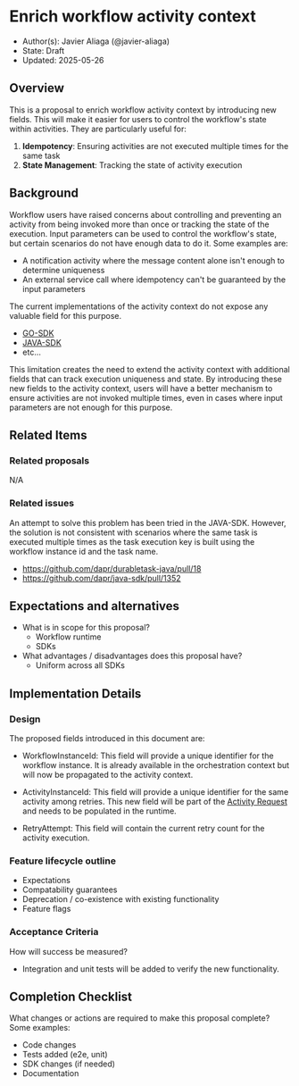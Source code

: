 # Enrich workflow activity context

* Author(s): Javier Aliaga (@javier-aliaga)
* State: Draft
* Updated: 2025-05-26

## Overview

This is a proposal to enrich workflow activity context by introducing new fields. This will make it easier for users to control the workflow's state within activities. They are particularly useful for:

1. **Idempotency**: Ensuring activities are not executed multiple times for the same task
2. **State Management**: Tracking the state of activity execution

## Background

Workflow users have raised concerns about controlling and preventing an activity from being invoked more than once or tracking the state of the execution. Input parameters can be used to control the workflow's state, but certain scenarios do not have enough data to do it. Some examples are:

- A notification activity where the message content alone isn't enough to determine uniqueness
- An external service call where idempotency can't be guaranteed by the input parameters

The current implementations of the activity context do not expose any valuable field for this purpose.
- [GO-SDK](https://github.com/dapr/go-sdk/blob/main/workflow/activity_context.go)
- [JAVA-SDK](https://github.com/dapr/java-sdk/blob/master/sdk-workflows/src/main/java/io/dapr/workflows/WorkflowActivityContext.java)
- etc...

This limitation creates the need to extend the activity context with additional fields that can track execution uniqueness and state. By introducing these new fields to the activity context, users will have a better mechanism to ensure activities are not invoked multiple times, even in cases where input parameters are not enough for this purpose.


## Related Items

### Related proposals 

N/A

### Related issues

An attempt to solve this problem has been tried in the JAVA-SDK. However, the solution is not consistent with scenarios where the same task is executed multiple times as the task execution key is built using the workflow instance id and the task name.

- https://github.com/dapr/durabletask-java/pull/18
- https://github.com/dapr/java-sdk/pull/1352

## Expectations and alternatives

* What is in scope for this proposal?
  * Workflow runtime
  * SDKs
* What advantages / disadvantages does this proposal have?
  * Uniform across all SDKs

## Implementation Details

### Design

The proposed fields introduced in this document are:

- WorkflowInstanceId: This field will provide a unique identifier for the workflow instance. It is already available in the orchestration context but will now be propagated to the activity context.

- ActivityInstanceId: This field will provide a unique identifier for the same activity among retries. This new field will be part of the [Activity Request](https://github.com/dapr/durabletask-protobuf/blob/main/protos/orchestrator_service.proto) and needs to be populated in the runtime.

- RetryAttempt: This field will contain the current retry count for the activity execution.  


### Feature lifecycle outline

* Expectations
* Compatability guarantees
* Deprecation / co-existence with existing functionality
* Feature flags

### Acceptance Criteria

How will success be measured? 

* Integration and unit tests will be added to verify the new functionality.


## Completion Checklist

What changes or actions are required to make this proposal complete? Some examples:

* Code changes
* Tests added (e2e, unit)
* SDK changes (if needed)
* Documentation

